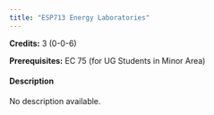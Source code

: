 ```yaml
---
title: "ESP713 Energy Laboratories"
---
```

**Credits:** 3 (0-0-6)

**Prerequisites:** EC 75 (for UG Students in Minor Area)

#### Description
No description available.